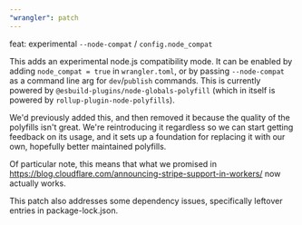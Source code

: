 ```yaml
---
"wrangler": patch
---
```


feat: experimental `--node-compat` / `config.node_compat`

This adds an experimental node.js compatibility mode. It can be enabled by adding `node_compat = true` in `wrangler.toml`, or by passing `--node-compat` as a command line arg for `dev`/`publish` commands. This is currently powered by `@esbuild-plugins/node-globals-polyfill` (which in itself is powered by `rollup-plugin-node-polyfills`).

We'd previously added this, and then removed it because the quality of the polyfills isn't great. We're reintroducing it regardless so we can start getting feedback on its usage, and it sets up a foundation for replacing it with our own, hopefully better maintained polyfills.

Of particular note, this means that what we promised in https://blog.cloudflare.com/announcing-stripe-support-in-workers/ now actually works.

This patch also addresses some dependency issues, specifically leftover entries in package-lock.json.
